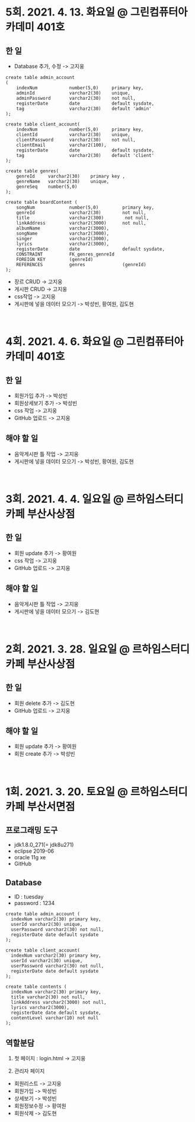 # 5회. 2021. 4. 13. 화요일 @ 그린컴퓨터아카데미 401호

## 한 일

- Database 추가, 수정 -> 고지웅

```
create table admin_account
(
    indexNum            number(5,0)     primary key,
    adminId             varchar2(30)    unique,
    adminPassword       varchar2(30)    not null,
    registerDate        date            default sysdate,
    tag                 varchar2(30)    default 'admin'
);

create table client_account(
    indexNum            number(5,0)     primary key,
    clientId            varchar2(30)    unique,
    clientPassword      varchar2(30)    not null,
    clientEmail         varchar2(100),
    registerDate        date            default sysdate,
    tag                 varchar2(30)    default 'client'
);

create table genres(
    genreId     varchar2(30)    primary key ,
    genreName   varchar2(30)    unique,
    genreSeq    number(5,0)
);

create table boardContent (
    songNum             number(5,0)         primary key,
    genreId             varchar2(30)        not null,
    title               varchar2(300)        not null,
    linkAddress         varchar2(3000)      not null,
    albumName           varchar2(3000),
    songName            varchar2(3000),
    singer              varchar2(3000),
    lyrics              varchar2(3000),
    registerDate        date                default sysdate,
    CONSTRAINT          FK_genres_genreId
    FOREIGN KEY         (genreId)
    REFERENCES          genres              (genreId)
);
```

- 장르 CRUD -> 고지웅
- 게시판 CRUD -> 고지웅
- css작업 -> 고지웅
- 게시판에 넣을 데이터 모으기 -> 박성빈, 황여원, 김도현

&nbsp;
&nbsp;
&nbsp;

# 4회. 2021. 4. 6. 화요일 @ 그린컴퓨터아카데미 401호

## 한 일

- 회원가입 추가 -> 박성빈
- 회원상세보기 추가 -> 박성빈
- css 작업 -> 고지웅
- GitHub 업로드 -> 고지웅

## 해야 할 일

- 음악게시판 틀 작업 -> 고지웅
- 게시판에 넣을 데이터 모으기 -> 박성빈, 황여원, 김도현

&nbsp;
&nbsp;
&nbsp;

# 3회. 2021. 4. 4. 일요일 @ 르하임스터디카페 부산사상점

## 한 일

- 회원 update 추가 -> 황여원
- css 작업 -> 고지웅
- GitHub 업로드 -> 고지웅

## 해야 할 일

- 음악게시판 틀 작업 -> 고지웅
- 게시판에 넣을 데이터 모으기 -> 김도현

&nbsp;
&nbsp;
&nbsp;

# 2회. 2021. 3. 28. 일요일 @ 르하임스터디카페 부산사상점

## 한 일

- 회원 delete 추가 -> 김도현
- GitHub 업로드 -> 고지웅

## 해야 할 일

- 회원 update 추가 -> 황여원
- 회원 create 추가 -> 박성빈

&nbsp;
&nbsp;
&nbsp;

# 1회. 2021. 3. 20. 토요일 @ 르하임스터디카페 부산서면점

## 프로그래밍 도구

- jdk1.8.0_271(= jdk8u271)
- eclipse 2019-06
- oracle 11g xe
- GitHub

## Database

- ID : tuesday
- password : 1234

```
create table admin_account (
  indexNum varchar2(30) primary key,
  userId varchar2(30) unique,
  userPassword varchar2(30) not null,
  registerDate date default sysdate
);

create table client_account(
  indexNum varchar2(30) primary key,
  userId varchar2(30) unique,
  userPassword varchar2(30) not null,
  registerDate date default sysdate
);

create table contents (
  indexNum varchar2(30) primary key,
  title varchar2(30) not null,
  linkAddress varchar2(3000) not null,
  lyrics varchar2(3000),
  registerDate date default sysdate,
  contentLevel varchar(10) not null
);
```

## 역할분담

1. 첫 페이지 : login.html -> 고지웅

2. 관리자 페이지

- 회원리스트 -> 고지웅
- 회원가입 -> 박성빈
- 상세보기 -> 박성빈
- 회원정보수정 -> 황여원
- 회원삭제 -> 김도현
